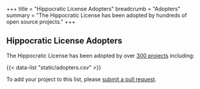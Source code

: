 +++
title = "Hippocratic License Adopters"
breadcrumb = "Adopters"
summary = "The Hippocratic License has been adopted by hundreds of open source projects."
+++

## Hippocratic License Adopters

The Hippocratic License has been adopted by over [300 projects](https://github.com/search?l=&q=%22Hippocratic+License%22+filename%3ALICENSE&type=Code) including:

{{< data-list "static/adopters.csv" >}}

To add your project to this list, please [submit a pull
request](https://github.com/EthicalSource/hippocratic-license/blob/release/CONTRIBUTING.md#adding-a-project-to-the-list-of-adopters "Hippocratic License source code").
